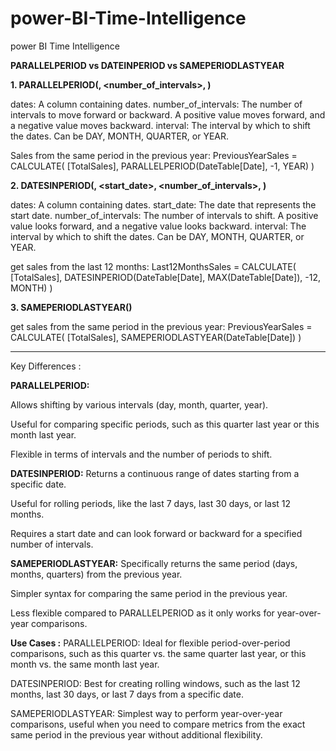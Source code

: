 # power-BI-Time-Intelligence
power BI Time Intelligence

**PARALLELPERIOD vs DATEINPERIOD vs SAMEPERIODLASTYEAR**

**1. PARALLELPERIOD(<dates>, <number_of_intervals>, <interval>)**

dates: A column containing dates.
number_of_intervals: The number of intervals to move forward or backward. A positive value moves forward, and a negative value moves backward.
interval: The interval by which to shift the dates. Can be DAY, MONTH, QUARTER, or YEAR.

Sales from the same period in the previous year:
PreviousYearSales = 
CALCULATE(
    [TotalSales],
    PARALLELPERIOD(DateTable[Date], -1, YEAR)
)

**2. DATESINPERIOD(<dates>, <start_date>, <number_of_intervals>, <interval>)**
   
dates: A column containing dates.
start_date: The date that represents the start date.
number_of_intervals: The number of intervals to shift. A positive value looks forward, and a negative value looks backward.
interval: The interval by which to shift the dates. Can be DAY, MONTH, QUARTER, or YEAR.

get sales from the last 12 months:
Last12MonthsSales = 
CALCULATE(
    [TotalSales],
    DATESINPERIOD(DateTable[Date], MAX(DateTable[Date]), -12, MONTH)
)

**3. SAMEPERIODLASTYEAR(<dates>)**

get sales from the same period in the previous year:
PreviousYearSales = 
CALCULATE(
    [TotalSales],
    SAMEPERIODLASTYEAR(DateTable[Date])
)

--------------------------------------------------------------------------------------------------------------------------------------------
Key Differences :

**PARALLELPERIOD:**

Allows shifting by various intervals (day, month, quarter, year).

Useful for comparing specific periods, such as this quarter last year or this month last year.

Flexible in terms of intervals and the number of periods to shift.

**DATESINPERIOD:**
Returns a continuous range of dates starting from a specific date.

Useful for rolling periods, like the last 7 days, last 30 days, or last 12 months.

Requires a start date and can look forward or backward for a specified number of intervals.

**SAMEPERIODLASTYEAR:**
Specifically returns the same period (days, months, quarters) from the previous year.

Simpler syntax for comparing the same period in the previous year.

Less flexible compared to PARALLELPERIOD as it only works for year-over-year comparisons.

**Use Cases :**
PARALLELPERIOD: Ideal for flexible period-over-period comparisons, such as this quarter vs. the same quarter last year, or this month vs. the same month last year.

DATESINPERIOD: Best for creating rolling windows, such as the last 12 months, last 30 days, or last 7 days from a specific date.

SAMEPERIODLASTYEAR: Simplest way to perform year-over-year comparisons, useful when you need to compare metrics from the exact same period in the previous year without additional flexibility.
